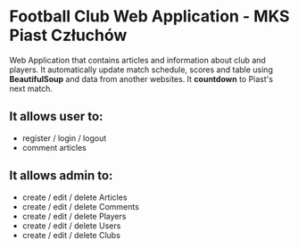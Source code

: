 # Football Club Web Application - MKS Piast Człuchów

Web Application that contains articles and information about club and players. 
It automatically update match schedule, scores and table using **BeautifulSoup** and data from another websites.
It **countdown** to Piast's next match.

## It allows user to: 
- register / login / logout
- comment articles

## It allows admin to:
- create / edit / delete Articles
- create / edit / delete Comments
- create / edit / delete Players
- create / edit / delete Users
- create / edit / delete Clubs
